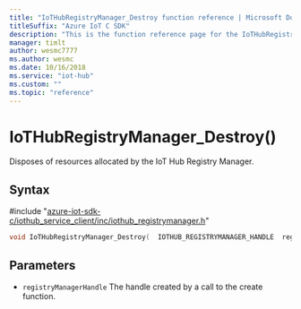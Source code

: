```yaml
---                             
title: "IoTHubRegistryManager_Destroy function reference | Microsoft Docs" 
titleSuffix: "Azure IoT C SDK"            
description: "This is the function reference page for the IoTHubRegistryManager_Destroy() function in the Azure IoT C SDK. This SDK is used with Azure IoT Hub and Azure IoT Hub Device Provisioning Service"            
manager: timlt                 
author: wesmc7777              
ms.author: wesmc               
ms.date: 10/16/2018                    
ms.service: "iot-hub"             
ms.custom: ""                
ms.topic: "reference"        
---                            
```


# IoTHubRegistryManager_Destroy()

Disposes of resources allocated by the IoT Hub Registry Manager.

## Syntax

\#include "[azure-iot-sdk-c/iothub_service_client/inc/iothub_registrymanager.h](../iothub-registrymanager-h.md)"  
```C
void IoTHubRegistryManager_Destroy(  IOTHUB_REGISTRYMANAGER_HANDLE  registryManagerHandle);
```

## Parameters
* `registryManagerHandle` The handle created by a call to the create function.

